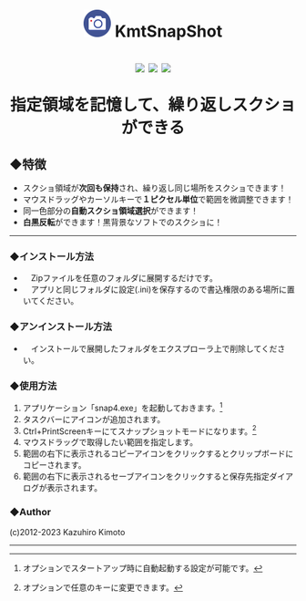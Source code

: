 <h1 align="center">

![](docs/snap4logo.png) KmtSnapShot

![](https://img.shields.io/badge/version-v4.0.10-green)
![](https://img.shields.io/github/repo-size/kaz-tezza/snap4)
![](https://img.shields.io/badge/Author-kaztezza-blue)

指定領域を記憶して、繰り返しスクショができる

</h1>
<p></p>


## ◆特徴

-  スクショ領域が**次回も保持**され、繰り返し同じ場所をスクショできます！
-  マウスドラッグやカーソルキーで**１ピクセル単位**で範囲を微調整できます！
-  同一色部分の**自動スクショ領域選択**ができます！
-  **白黒反転**ができます！黒背景なソフトでのスクショに！


--------------

### ◆インストール方法
-  　Zipファイルを任意のフォルダに展開するだけです。<br>
-  　アプリと同じフォルダに設定(.ini)を保存するので書込権限のある場所に置いてください。


### ◆アンインストール方法
-  　インストールで展開したフォルダをエクスプローラ上で削除してください。


### ◆使用方法
1. アプリケーション「snap4.exe」を起動しておきます。[^1]
2. タスクバーにアイコンが追加されます。
3. Ctrl+PrintScreenキーにてスナップショットモードになります。[^2]
4. マウスドラッグで取得したい範囲を指定します。
5. 範囲の右下に表示されるコピーアイコンをクリックするとクリップボードにコピーされます。
6. 範囲の右下に表示されるセーブアイコンをクリックすると保存先指定ダイアログが表示されます。

[^1]: オプションでスタートアップ時に自動起動する設定が可能です。
[^2]: オプションで任意のキーに変更できます。

### ◆Author
(c)2012-2023 Kazuhiro Kimoto

---